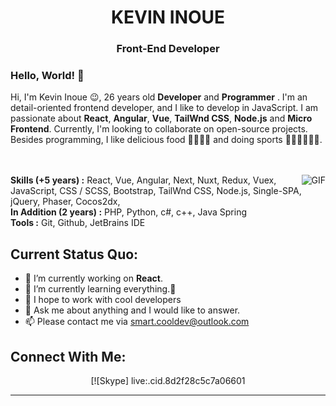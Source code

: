 <h1 align="center">KEVIN INOUE</h1>
<h3 align="center">Front-End Developer</h3>



### Hello, World! 👋

Hi, I'm Kevin Inoue 😉, 26 years old **Developer** and **Programmer** . I'm an detail-oriented frontend developer, and I like to develop in JavaScript. 
I am passionate about **React**, **Angular**, **Vue**, **TailWnd CSS**, **Node.js** and **Micro Frontend**. 
Currently, I'm looking to collaborate on open-source projects. 
Besides programming, I like delicious food 🥗🥩🌮🍣 and doing sports 🏃⛹️‍♂️🏋🏼‍♂️.
</br>
</br>
</br>

<img align="right" alt="GIF" src="https://media.giphy.com/media/iIqmM5tTjmpOB9mpbn/giphy.gif"/>

**Skills (+5 years) :** React, Vue, Angular, Next, Nuxt, Redux, Vuex, JavaScript, CSS / SCSS, Bootstrap, TailWnd CSS, Node.js, Single-SPA, jQuery, Phaser, Cocos2dx,
</br>
**In Addition (2 years) :** PHP, Python, c#, c++, Java Spring
</br>
**Tools :** Git, Github, JetBrains IDE


**Current Status Quo:**
----

* 🔭 I’m currently working on **React**.
* 🌱 I’m currently learning everything.🤣
* 🤔 I hope to work with cool developers
* 💬 Ask me about anything and I would like to answer.
* 📫 Please contact me via smart.cooldev@outlook.com

<h2 align="left">Connect With Me:</h2>

<div align=center>

[![Skype] live:.cid.8d2f28c5c7a06601
  
</div>



-----

 <br>
 <br>
